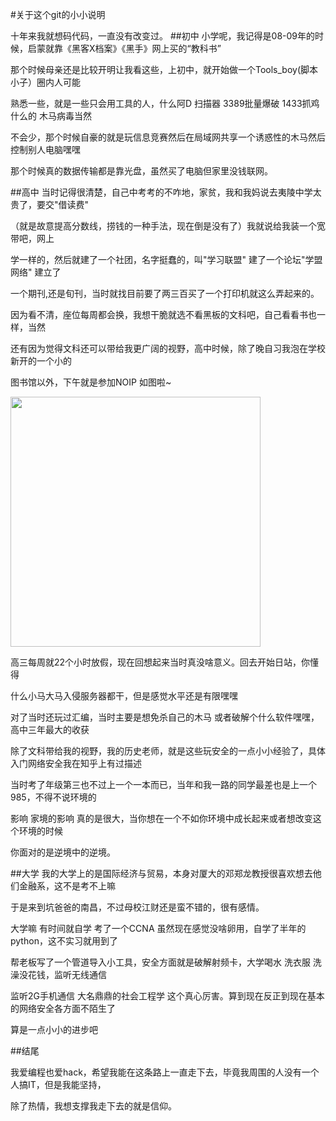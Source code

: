#关于这个git的小小说明

十年来我就想码代码，一直没有改变过。
##初中
小学呢，我记得是08-09年的时候，启蒙就靠《黑客X档案》《黑手》网上买的“教科书”

那个时候母亲还是比较开明让我看这些，上初中，就开始做一个Tools_boy(脚本小子）圈内人可能

熟悉一些，就是一些只会用工具的人，什么阿D 扫描器 3389批量爆破 1433抓鸡什么的 木马病毒当然

不会少，那个时候自豪的就是玩信息竞赛然后在局域网共享一个诱惑性的木马然后控制别人电脑嘿嘿

那个时候真的数据传输都是靠光盘，虽然买了电脑但家里没钱联网。

##高中
   当时记得很清楚，自己中考考的不咋地，家贫，我和我妈说去夷陵中学太贵了，要交"借读费"

（就是故意提高分数线，捞钱的一种手法，现在倒是没有了）我就说给我装一个宽带吧，网上

学一样的，然后就建了一个社团，名字挺蠢的，叫"学习联盟" 建了一个论坛"学盟网络" 建立了

一个期刊,还是旬刊，当时就找目前要了两三百买了一个打印机就这么弄起来的。

   因为看不清，座位每周都会换，我想干脆就选不看黑板的文科吧，自己看看书也一样，当然

还有因为觉得文科还可以带给我更广阔的视野，高中时候，除了晚自习我泡在学校新开的一个小的

图书馆以外，下午就是参加NOIP 如图啦~

<img src="http://appwk.baidu.com/naapi/doc/view?ih=810&o=jpg_6&iw=1080&ix=0&iy=0&aimw=1080&rn=1&doc_id=4321147f1711cc7931b71638&pn=1&sign=498e364a55dc6a90dd106712676a48c2&type=1&app_ver=2.9.8.2&ua=bd_800_800_IncredibleS_2.9.8.2_2.3.7&bid=1&app_ua=IncredibleS&uid=&cuid=&fr=3&Bdi_bear=WIFI&from=3_10000&bduss=&pid=1&screen=800_800&sys_ver=2.3.7" width="400" height="400">

高三每周就22个小时放假，现在回想起来当时真没啥意义。回去开始日站，你懂得

什么小马大马入侵服务器都干，但是感觉水平还是有限嘿嘿

对了当时还玩过汇编，当时主要是想免杀自己的木马 或者破解个什么软件嘿嘿，高中三年最大的收获

除了文科带给我的视野，我的历史老师，就是这些玩安全的一点小小经验了，具体入门网络安全我在知乎上有过描述

当时考了年级第三也不过上一个一本而已，当年和我一路的同学最差也是上一个985，不得不说环境的

影响 家境的影响 真的是很大，当你想在一个不如你环境中成长起来或者想改变这个环境的时候

你面对的是逆境中的逆境。

##大学
我的大学上的是国际经济与贸易，本身对厦大的邓郑龙教授很喜欢想去他们金融系，这不是考不上嘛

于是来到坑爸爸的南昌，不过母校江财还是蛮不错的，很有感情。

大学嘛 有时间就自学 考了一个CCNA 虽然现在感觉没啥卵用，自学了半年的python，这不实习就用到了

帮老板写了一个管道导入小工具，安全方面就是破解射频卡，大学喝水 洗衣服 洗澡没花钱，监听无线通信

监听2G手机通信 大名鼎鼎的社会工程学 这个真心厉害。算到现在反正到现在基本的网络安全各方面不陌生了

算是一点小小的进步吧

##结尾

我爱编程也爱hack，希望我能在这条路上一直走下去，毕竟我周围的人没有一个人搞IT，但是我能坚持，

除了热情，我想支撑我走下去的就是信仰。


